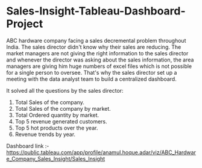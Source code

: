 # Sales-Insight-Tableau-Dashboard-Project
ABC hardware company facing a sales decremental problem throughout India. The sales director didn't know why their sales are reducing. The market managers are not giving the right information to the sales director and whenever the director was asking about the sales information, the area managers are giving him huge numbers of excel files which is not possible for a single person to oversee. That's why the sales director set up a meeting with the data analyst team to build a centralized dashboard.

It solved all the questions by the sales director: 
 1) Total Sales of the company.
 2) Total Sales of the company by market.
 3) Total Ordered quantity by market.
 4) Top 5 revenue generated customers.
 5) Top 5 hot products over the year.
 6) Revenue trends by year.

Dashboard link :- https://public.tableau.com/app/profile/anamul.hoque.adar/viz/ABC_Hardware_Company_Sales_Insight/Sales_Insight
